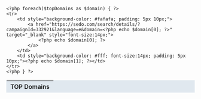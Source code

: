 <!-- Sedo Code -->
<?php

function getTopDomains() {
    $lines = file('https://sedo.com/txt/topdomains_e.txt');
    $topDomains = array();
    foreach($lines as $line) {
        array_push($topDomains, str_getcsv($line, '~'));
    }

    shuffle($topDomains);
    return array_slice($topDomains, 0, 5);
}

$topDomains = getTopDomains();
?>

<table style="border: 0 none; background-color: #e0e8ef; border-collapse: separate; border-spacing: 1px">
    <tr>
        <th colspan="2" style="background-color: #e0e8ef; font-size:16px; font-weight:600; padding: 5px 10px;">
            TOP Domains
        </th>
    </tr>

    <?php foreach($topDomains as $domain) { ?>
    <tr>
        <td style="background-color: #fafafa; padding: 5px 10px;">
            <a href="https://sedo.com/search/details/?campaignId=332921&language=e&domain=<?php echo $domain[0]; ?>" target="_blank" style="font-size:14px;">
                <?php echo $domain[0]; ?>
            </a>
        </td>
        <td style="background-color: #fff; font-size:14px; padding: 5px 10px;"><?php echo $domain[1]; ?></td>
    </tr>
    <?php } ?>
</table>
<!-- Sedo Code Ende -->
